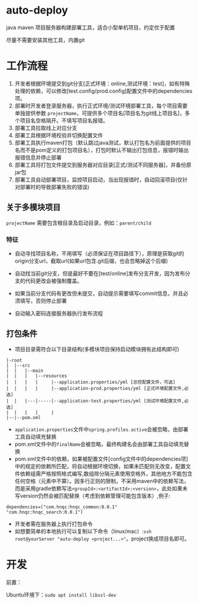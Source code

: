 # auto-deploy

java maven 项目服务器构建部署工具，适合小型单机项目，约定优于配置

尽量不需要安装其他工具，内置git

# 工作流程

1. 开发者根据环境提交到git分支[正式环境：online,测试环境：test]，如有特殊处理的依赖，可以修改[test.config/prod.config]配置文件中的dependencies项。
2. 部署时开发者登录服务器，执行正式环境/测试环境部署工具，每个项目需要单独提供参数 `projectName`，可提供多个项目名[项目名为git线上项目名]，多个项目名空格隔开。不填写项目名报错。
3. 部署工具拉取线上对应分支
4. 部署工具根据环境校验并切换配置文件
5. 部署工具执行maven打包（默认跳过java测试，默认打包名为前面提供的项目名而不是pom定义的打包项目名），打包时默认不输出打包信息，报错时输出报错信息并停止部署
6. 部署工具将打包文件提交到服务器对应目录[正式/测试不同服务器]，并备份原jar包
7. 部署工具自动部署项目，监控项目启动，当出现报错时，自动回滚项目(仅针对部署时的导致部署失败的错误)

## 关于多模块项目

`projectName` 需要包含根目录及启动目录，例如：`parent/child`

### 特征

* 自动寻找项目名称，不用填写（必须保证在项目路径下），原理是获取git的origin分支url，截取url(如果url包含.git后缀，也会忽略掉这个后缀)

* 自动找当前git分支，但是最好不要在[test/online]发布分支开发，因为发布分支的代码更改会被强制覆盖。

* 如果当前分支代码有更改但未提交，自动提示需要填写commit信息，并且必须填写，否则停止部署

* 自动输入密码连接服务器执行发布流程

## 打包条件

* 项目目录需符合以下目录结构(多模块项目保持启动模块拥有此结构即可)

```code
|-root
|  |--src
|  |   |--main
|  |   |   |--resources
|  |   |   |     |--application.properties/yml [总控配置文件，可选]
|  |   |   |     |--application-prod.properties/yml [正式环境配置文件,必选]
|  |   |---|-----|--application-test.properties/yml [测试环境配置文件,必选]
|  |   |   |     |
|--|--pom.xml
```

* `application.properties`文件中`spring.profiles.active`会被忽略，由部署工具自动填充替换
* pom.xml文件中的`finalName`会被忽略，最终构建名会由部署工具自动填充替换
* pom.xml文件中的依赖，如果被配置文件[config文件中的dependencies项]中的规定的依赖所匹配，将自动根据环境切换，如果未匹配则无改变，配置文件依赖组需严格按照格式编写,数组除分隔元素使用空格外，其他地方不能包含任何空格（元素中不算）。因多行正则的限制，不采用maven中的依赖写法，而是采用gradle依赖写法`<groupId>:<artifactId>:<version>`，此处如果未写version仍然会被匹配替换（考虑到依赖管理可能包含版本）,例子:

```shell
dependencies=("com.hnqc:hnqc_common:0.0.1" "com.hnqc:hnqc_search:0.0.1")

```

* 开发者需在服务器上执行打包命令
* 如想要简单的本地执行可以复制以下命令（linux/mac）:`ssh root@yourServer "auto-deploy <project...>"`。project换成项目名即可。


# 开发

前置：

Ubuntu环境下：`sudo apt install libssl-dev`
